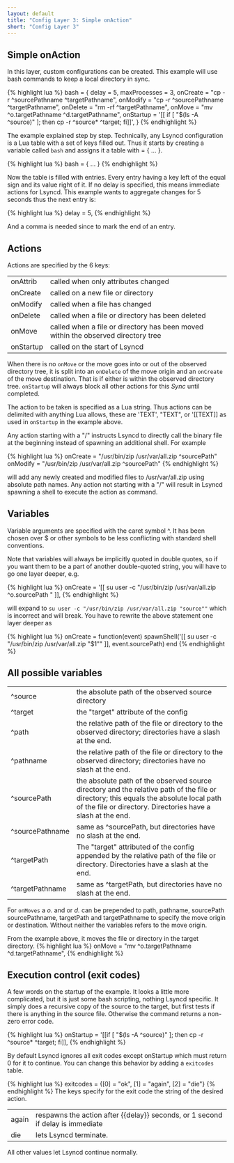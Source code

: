 ```yaml
---
layout: default
title: "Config Layer 3: Simple onAction"
short: "Config Layer 3" 
---
```

Simple onAction
---------------
In this layer, custom configurations can be created. This example will use bash commands to keep a local directory in sync.

{% highlight lua %}
bash = {
    delay = 5,
    maxProcesses = 3,
    onCreate = "cp -r ^sourcePathname ^targetPathname",
    onModify = "cp -r ^sourcePathname ^targetPathname",
    onDelete = "rm -rf ^targetPathname",
    onMove   = "mv ^o.targetPathname ^d.targetPathname",
    onStartup = '[[ if [ "$(ls -A ^source)" ]; then cp -r ^source* ^target; fi]]',
}
{% endhighlight %}

The example explained step by step. Technically, any Lsyncd configuration is a Lua table with a set of keys filled out. Thus it starts by creating a variable called ```bash``` and assigns it a table with = { ... }.

{% highlight lua %}
bash = {
  ...
}
{% endhighlight %}

Now the table is filled with entries. Every entry having a key left of the equal sign and its value right of it. If no delay is specified, this means immediate actions for Lsyncd. This example wants to aggregate changes for 5 seconds thus the next entry is:

{% highlight lua %}
    delay = 5,
{% endhighlight %}

And a comma is needed since to mark the end of an entry.

Actions
-------
Actions are specified by the 6 keys: 

<table>

 <tr><td> onAttrib
</td><td> called when only attributes changed
</td></tr>

 <tr><td> onCreate
</td><td> called on a new file or directory
</td></tr>

 <tr><td> onModify
</td><td> called when a file has changed
</td></tr>

 <tr><td> onDelete
</td><td> called when a file or directory has been deleted
</td></tr>

 <tr><td> onMove
</td><td> called when a file or directory has been moved within the observed directory tree
</td></tr>

 <tr><td> onStartup
</td><td> called on the start of Lsyncd
</td></tr>

</table>

When there is no ```onMove``` or the move goes into or out of the observed directory tree, it is split into an ```onDelete``` of the move origin and an ```onCreate``` of the move destination. That is if either is within the observed directory tree. ```onStartup``` will always block all other actions for this _Sync_ until completed.

The action to be taken is specified as a Lua string. Thus actions can be delimited with anything Lua allows, these are 'TEXT', "TEXT", or '[[TEXT]] as used in ```onStartup``` in the example above. 

Any action starting with a "/" instructs Lsyncd to directly call the binary file at the beginning instead of spawning an additional shell. For example

{% highlight lua %}
   onCreate = "/usr/bin/zip /usr/var/all.zip ^sourcePath"
   onModify = "/usr/bin/zip /usr/var/all.zip ^sourcePath"
{% endhighlight %}

will add any newly created and modified files to /usr/var/all.zip using absolute path names. Any action not starting with a "/" will result in Lsyncd spawning a shell to execute the action as command.

Variables
---------
Variable arguments are specified with the caret symbol ^. It has been chosen over $ or other symbols to be less conflicting with standard shell conventions. 

Note that variables will always be implicitly quoted in double quotes, so if you want them to be a part of another double-quoted string, you will have to go one layer deeper, e.g. 

{% highlight lua %}
    onCreate   = '[[ su user -c "/usr/bin/zip /usr/var/all.zip ^o.sourcePath " ]],
{% endhighlight %}

will expand to ```su user -c "/usr/bin/zip /usr/var/all.zip "source""``` which is incorrect and will break. You have to rewrite the above statement one layer deeper as 

{% highlight lua %}
  onCreate = function(event)
    spawnShell('[[ su user -c "/usr/bin/zip /usr/var/all.zip \"$1\"" ]], event.sourcePath)
  end
{% endhighlight %}


All possible variables
----------------------
<table>

 <tr><td> ^source
</td><td> the absolute path of the observed source directory
</td></tr>

 <tr><td> ^target
</td><td> the "target" attribute of the config
</td></tr>

 <tr><td> ^path
</td><td> the relative path of the file or directory to the observed directory; directories have a slash at the end.
</td></tr>

 <tr><td> ^pathname
</td><td> the relative path of the file or directory to the observed directory; directories have no slash at the end.
</td></tr>


 <tr><td> ^sourcePath
</td><td> the absolute path of the observed source directory and the relative path of the file or directory; this equals the absolute local path of the file or directory. Directories have a slash at the end.
</td></tr>

 <tr><td> ^sourcePathname
</td><td> same as ^sourcePath, but directories have no slash at the end.
</td></tr>

 <tr><td> ^targetPath
</td><td> The "target" attributed of the config appended by the relative path of the file or directory. Directories have a slash at the end.
</td></tr>

 <tr><td> ^targetPathname
</td><td> same as ^targetPath, but directories have no slash at the end.
</td></tr>

</table>

For ```onMoves``` a _o._ and or _d._ can be prepended to path, pathname, sourcePath sourcePathname, targetPath and targetPathname to specify the move origin or destination. Without neither the variables refers to the move origin. 

From the example above, it moves the file or directory in the target directory.
{% highlight lua %}
    onMove   = "mv ^o.targetPathname ^d.targetPathname",
{% endhighlight %}

Execution control (exit codes)
------------------------------
A few words on the startup of the example. It looks a little more complicated, but it is just some bash scripting, nothing Lsyncd specific. It simply does a recursive copy of the source to the target, but first tests if there is anything in the source file. Otherwise the command returns a non-zero error code.

{% highlight lua %}
    onStartup = '[[if [ "$(ls -A ^source)" ]; then cp -r ^source* ^target; fi]],
{% endhighlight %}

By default Lsyncd ignores all exit codes except onStartup which must return 0 for it to continue. You can change this behavior by adding a ```exitcodes``` table.

{% highlight lua %}
    exitcodes = {[0] = "ok", [1] = "again", [2] = "die"}
{% endhighlight %}
The keys specify for the exit code the string of the desired action. 

<table>

 <tr><td> again
</td><td> respawns the action after {{delay}} seconds, or 1 second if delay is immediate
</td></tr>

 <tr><td> die
</td><td> lets Lsyncd terminate.
</td></tr>

</table>

All other values let Lsyncd continue normally.
